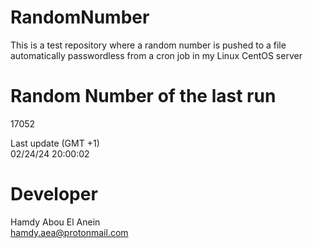 # RandomNumber    
This is a test repository where a random number is pushed to a file automatically passwordless from a cron job in my Linux CentOS server    
# Random Number of the last run   
17052
      
Last update (GMT +1)    
02/24/24 20:00:02
# Developer    
Hamdy Abou El Anein   
hamdy.aea@protonmail.com

